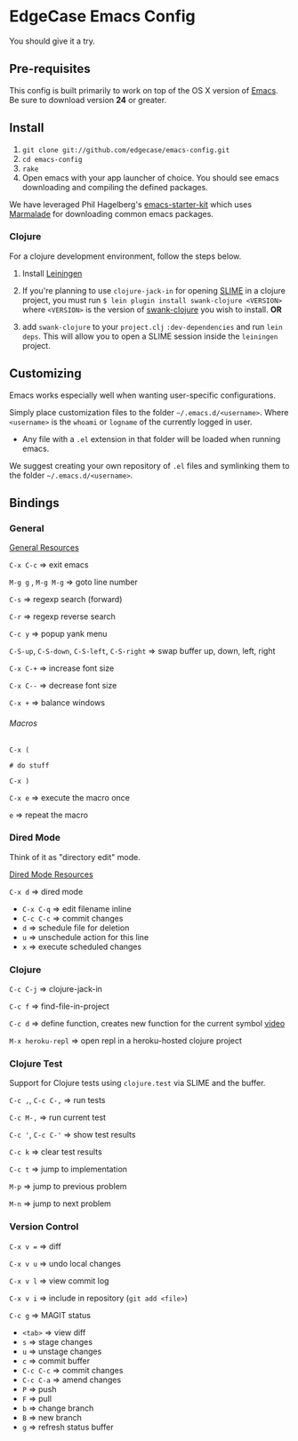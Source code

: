 # EdgeCase Emacs Config

You should give it a try.

## Pre-requisites

This config is built primarily to work on top of the OS X version of [Emacs](http://emacsforosx.com/). Be sure to download version **24** or greater.

## Install

1. `git clone git://github.com/edgecase/emacs-config.git`
2. `cd emacs-config`
3. `rake`
4. Open emacs with your app launcher of choice. You should see emacs
downloading and compiling the defined packages.

We have leveraged Phil Hagelberg's
[emacs-starter-kit](https://github.com/technomancy/emacs-starter-kit)
which uses [Marmalade](http://marmalade-repo.org/) for downloading
common emacs packages.

### Clojure

For a clojure development environment, follow the steps below.

1. Install [Leiningen](https://github.com/technomancy/leiningen)

2. If you're planning to use `clojure-jack-in` for opening
[SLIME](http://common-lisp.net/project/slime/) in a clojure project,
you must run `$ lein plugin install
swank-clojure <VERSION>` where `<VERSION>` is the version of
[swank-clojure](https://github.com/technomancy/swank-clojure) you wish
to install. **OR**
3. add `swank-clojure` to your `project.clj` `:dev-dependencies` and
run `lein deps`. This will allow you to open a SLIME session inside
the `leiningen` project.

## Customizing

Emacs works especially well when wanting user-specific configurations.

Simply place customization files to the folder `~/.emacs.d/<username>`. Where `<username>` is the `whoami` or `logname` of the currently logged in user.

* Any file with a `.el` extension in that folder will be loaded when running emacs.

We suggest creating your own repository of `.el` files and symlinking
them to the folder `~/.emacs.d/<username>`.

## Bindings

### General

[General Resources](http://www.gnu.org/software/emacs/manual/html_node/emacs/index.html)

`C-x C-c` => exit emacs

`M-g g` , `M-g M-g` => goto line number

`C-s` => regexp search (forward)

`C-r` => regexp reverse search

`C-c y` => popup yank menu

`C-S-up`, `C-S-down`, `C-S-left`, `C-S-right`  => swap buffer up,
down, left, right

`C-x C-+` => increase font size

`C-x C--` => decrease font size

`C-x +` => balance windows

###### Macros

`C-x (`

`# do stuff`

`C-x )`

`C-x e` => execute the macro once

`e` => repeat the macro

### Dired Mode

Think of it as "directory edit" mode.

[Dired Mode Resources](http://www.gnu.org/software/emacs/manual/html_node/emacs/Dired.html)

`C-x d` => dired mode

* `C-x C-q` => edit filename inline
* `C-c C-c` => commit changes
* `d` => schedule file for deletion
* `u` => unschedule action for this line
* `x` => execute scheduled changes

### Clojure

`C-c C-j` => clojure-jack-in

`C-c f` => find-file-in-project

`C-c d` => define function, creates new function for the current
symbol [video](http://www.youtube.com/watch?v=D2s_d9gvNVI)

`M-x heroku-repl` => open repl in a heroku-hosted clojure project

### Clojure Test

Support for Clojure tests using `clojure.test` via SLIME and the
buffer.

`C-c ,`, `C-c C-,` => run tests

`C-c M-,` => run current test

`C-c '`, `C-c C-'` => show test results

`C-c k` => clear test results

`C-c t` => jump to implementation

`M-p` => jump to previous problem

`M-n` => jump to next problem

### Version Control

`C-x v =` => diff

`C-x v u` => undo local changes

`C-x v l` => view commit log

`C-x v i` => include in repository (`git add <file>`)

`C-c g` => MAGIT status

* `<tab>` => view diff
* `s` => stage changes
* `u` => unstage changes
* `c` => commit buffer
* `C-c C-c` => commit changes
* `C-c C-a` => amend changes
* `P` => push
* `F` => pull
* `b` => change branch
* `B` => new branch
* `g` => refresh status buffer
